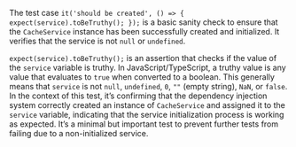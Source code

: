 The test case `it('should be created', () => { expect(service).toBeTruthy(); });` is a basic sanity check to ensure that the `CacheService` instance has been successfully created and initialized. It verifies that the service is not `null` or `undefined`.

`expect(service).toBeTruthy();` is an assertion that checks if the value of the `service` variable is truthy. In JavaScript/TypeScript, a truthy value is any value that evaluates to `true` when converted to a boolean. This generally means that `service` is not `null`, `undefined`, `0`, `""` (empty string), `NaN`, or `false`.  In the context of this test, it’s confirming that the dependency injection system correctly created an instance of `CacheService` and assigned it to the `service` variable, indicating that the service initialization process is working as expected. It’s a minimal but important test to prevent further tests from failing due to a non-initialized service.